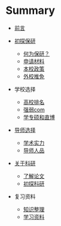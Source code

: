 # Summary

- [前言](前言/前言.md)
- [初探保研](初探保研/README.md)

  - [何为保研？](初探保研/何为保研？.md)
  - [申请材料](初探保研/申请材料.md)
  - [本校政策](初探保研/本校政策.md)
  - [外校推免](初探保研/外校推免.md)
- 学校选择
  - [高校排名](学校选择/高校排名.md)
  - [强弱com](学校选择/强弱com.md)
  - [学专硕和直博](学校选择/学专硕和直博.md)
- [导师选择](导师选择/README.md)
  - [学术实力](导师选择/学术实力.md)
  - [导师人品](导师选择/导师人品.md)
- [关于科研](关于科研/README.md)
  - [了解论文](关于科研/了解论文.md)
  - [初探科研](关于科研/初探科研.md)
- 复习资料
  - [知识整理](复习资料/知识整理.md)
  - [学习资料](复习资料/学习资料.md)

